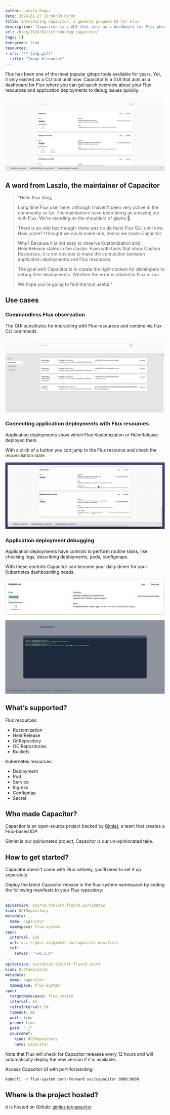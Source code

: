 ```yaml
---
author: Laszlo Fogas
date: 2024-02-27 18:00:00+00:00
title: Introducing Capacitor, a general purpose UI for Flux
description: "Capacitor is a GUI that acts as a dashboard for Flux where you can get quick overview about your Flux resources and application deployments to debug issues quickly."
url: /blog/2024/02/introducing-capacitor/
tags: []
evergreen: true
resources:
- src: "**.{png,gif}"
  title: "Image #:counter"
---
```


<!--

Have a look at these documents

- internal_docs/how-to-do-the-monthly-update.md
  online: https://github.com/fluxcd/website/blob/main/internal_docs/how-to-do-the-monthly-update.md
- internal_docs/how-to-write-a-blog-post.md
  online: https://github.com/fluxcd/website/blob/main/internal_docs/how-to-write-a-blog-post.md

to get more background on how to publish this blog post.

-->

Flux has been one of the most popular gitops tools available for years. Yet, it only existed as a CLI tool until now. Capacitor is a GUI that acts as a dashboard for Flux where you can get quick overview about your Flux resources and application deployments to debug issues quickly.

![Capacitor, a general purpose UI for Flux](images/capacitor.png)


## A word from Laszlo, the maintainer of Capacitor

> “Hello Flux blog,
> 
> Long time Flux user here, although I haven't been very active in the community so far. The maintainers have been doing an amazing job with Flux. We’re standing on the shoulders of giants 🙌.
> 
> There is an odd fact though: there was no de facto Flux GUI until now. How come?
> I thought we could make one, hence we made Capacitor.
> 
> Why?
> Because it is not easy to observe Kustomization and HelmRelease states in the cluster. Even with tools that show Custom Resources, it is not obvious to make the connection between application deployments and Flux resources.
> 
> The goal with Capacitor is to create the right context for developers to debug their deployments. Whether the error is related to Flux or not.
> 
> We hope you’re going to find the tool useful.”

## Use cases

### Commandless Flux observation

The GUI substitutes for interacting with Flux resources and runtime via flux CLI commands.

![Flux resources in the footer](images/capacitor-flux-resources.png)

### Connecting application deployments with Flux resources

Application deployments show which Flux Kustomization or HelmRelease deployed them.

With a click of a button you can jump to the Flux resource and check the reconsiliation state.

![Clicking references](images/click2.gif)

### Application deployment debugging
Application deployments have controls to perform routine tasks, like checking logs, describing deployments, pods, configmaps.

With these controls Capacitor can become your daily driver for your Kubernetes dashboarding needs.

![Application deployment controls](images/servicecard.png)

![Application logs](images/application-logs.png)

## What’s supported?

Flux resources:
- Kustomization
- HelmRelease
- GitRepository
- OCIRepositories
- Buckets

Kubernetes resources:
- Deployment
- Pod
- Service
- Ingress
- Configmap
- Secret

## Who made Capacitor?

Capacitor is an open-source project backed by [Gimlet](https://gimlet.io), a team that creates a Flux-based IDP.

Gimlet is our opinionated project, Capacitor is our un-opinionated take.

## How to get started?

Capacitor doesn’t come with Flux natively, you’ll need to set it up separately.

Deploy the latest Capacitor release in the flux-system namespace by adding the following manifests to your Flux repository:

```yaml
---
apiVersion: source.toolkit.fluxcd.io/v1beta2
kind: OCIRepository
metadata:
  name: capacitor
  namespace: flux-system
spec:
  interval: 12h
  url: oci://ghcr.io/gimlet-io/capacitor-manifests
  ref:
    semver: ">=0.1.0"
---
apiVersion: kustomize.toolkit.fluxcd.io/v1
kind: Kustomization
metadata:
  name: capacitor
  namespace: flux-system
spec:
  targetNamespace: flux-system
  interval: 1h
  retryInterval: 2m
  timeout: 5m
  wait: true
  prune: true
  path: "./"
  sourceRef:
    kind: OCIRepository
    name: capacitor
```

Note that Flux will check for Capacitor releases every 12 hours and will automatically deploy the new version if it is available.

Access Capacitor UI with port-forwarding:

```bash
kubectl -n flux-system port-forward svc/capacitor 9000:9000
```

## Where is the project hosted?

It is hosted on Github: [gimlet-io/capacitor](https://github.com/gimlet-io/capacitor)
